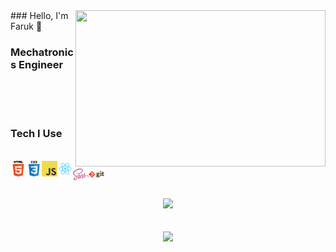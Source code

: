 <img src="https://i.gifer.com/8kHn.gif" align="right" width="400" height="250">
### Hello, I'm Faruk 👋


### Mechatronics Engineer

<br/>


<br/>
<br/>

### Tech I Use

<br/>
<img align="left" src="https://raw.githubusercontent.com/github/explore/80688e429a7d4ef2fca1e82350fe8e3517d3494d/topics/html/html.png" width="25" height="25" />
<img align="left" src="https://raw.githubusercontent.com/github/explore/80688e429a7d4ef2fca1e82350fe8e3517d3494d/topics/css/css.png" width="25" height="25" />
<img align="left" src="https://raw.githubusercontent.com/github/explore/80688e429a7d4ef2fca1e82350fe8e3517d3494d/topics/javascript/javascript.png" width="25" height="25" />
<img align="left" src="https://raw.githubusercontent.com/github/explore/80688e429a7d4ef2fca1e82350fe8e3517d3494d/topics/react/react.png" width="25" height="25" />
<img align="left" src="https://raw.githubusercontent.com/github/explore/80688e429a7d4ef2fca1e82350fe8e3517d3494d/topics/sass/sass.png" width="25" height="25" />
<img align="left" src="https://raw.githubusercontent.com/github/explore/80688e429a7d4ef2fca1e82350fe8e3517d3494d/topics/git/git.png" width="25" height="25" />

<br />
<br/>
<br/>

<div style="text-align:center">
<img src="https://github-readme-stats.vercel.app/api?username=faruk-gkc&hide=prs&show_icons=true&include_all_commits=true&icon_color=79ff97&text_color=9f9f9f&bg_color=151515&title_color=fff" >
</div>

<br/>
<br/>

<div style="text-align:center">
<img src="https://github-readme-stats.vercel.app/api/top-langs/?username=faruk-gkc"/>
</div>
